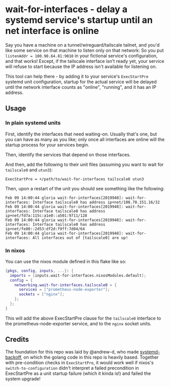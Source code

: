# wait-for-interfaces - delay a systemd service's startup until an net interface is online

Say you have a machine on a tunnel/wireguard/tailscale tailnet, and you'd like some service on that machine to listen only on that network: So you put `listenAddr = 100.90.64.81:9010` in your fictional service's configuration, and that works! Except, if the tailscale interface isn't ready yet, your service will refuse to start because the IP address isn't available for listening on.

This tool can help there - by adding it to your service's `ExecStartPre` systemd unit configuration, startup for the actual service will be delayed until the network interface counts as "online", "running", and it has an IP address.

## Usage

### In plain systemd units

First, identify the interfaces that need waiting-on. Usually that's one, but you can have as many as you like; only once all interfaces are online will the startup process for your services begin.

Then, identify the services that depend on those interfaces.

And then, add the following to their unit files (assuming you want to wait for `tailscale0` and `utun3`):

```systemd
ExecStartPre = +/path/to/wait-for-interfaces tailscale0 utun3
```

Then, upon a restart of the unit you should see something like the following:

```console
Feb 09 14:00:44 gloria wait-for-interfaces[2019948]: wait-for-interfaces: Interface tailscale0 has address ip+net/100.70.151.16/32
Feb 09 14:00:44 gloria wait-for-interfaces[2019948]: wait-for-interfaces: Interface tailscale0 has address ip+net/fd7a:115c:a1e0::a501:9711/128
Feb 09 14:00:44 gloria wait-for-interfaces[2019948]: wait-for-interfaces: Interface tailscale0 has address ip+net/fe80::2d53:df2d:f9ff:7d04/64
Feb 09 14:00:44 gloria wait-for-interfaces[2019948]: wait-for-interfaces: All interfaces out of [tailscale0] are up!
```

### In nixos
You can use the nixos module defined in this flake like so:

```nix
{pkgs, config, inputs, ...}: {
  imports = [inputs.wait-for-interfaces.nixosModules.default];
  config = {
    networking.wait-for-interfaces.tailscale0 = {
      services = ["prometheus-node-exporter"];
      sockets = ["nginx"];
    };
  };
}
```

This will add the above ExecStartPre clause for the `tailscale0` interface to the prometheus-node-exporter service, and to the `nginx` socket units.


## Credits

The foundation for this repo was laid by @andrew-d, who made [systemd-backoff](https://github.com/andrew-d/systemd-backoff), on which the golang code in this repo is heavily based. Together with pre-condition checks in `ExecStartPre`, it would work well if nixos's `switch-to-configuration` didn't interpret a failed precondition in ExecStartPre as a unit startup failure (which it kinda is!) and failed the system upgrade!
